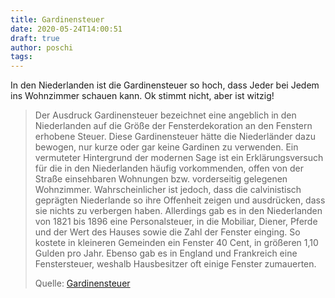 ```yaml
---
title: Gardinensteuer
date: 2020-05-24T14:00:51
draft: true
author: poschi
tags: 
---
```


In den Niederlanden ist die Gardinensteuer so hoch, dass Jeder bei Jedem ins
Wohnzimmer schauen kann. Ok stimmt nicht, aber ist witzig!

> Der Ausdruck Gardinensteuer bezeichnet eine angeblich in den Niederlanden auf
> die Größe der Fensterdekoration an den Fenstern erhobene Steuer. Diese
> Gardinensteuer hätte die Niederländer dazu bewogen, nur kurze oder gar keine
> Gardinen zu verwenden. Ein vermuteter Hintergrund der modernen Sage ist ein
> Erklärungsversuch für die in den Niederlanden häufig vorkommenden, offen von
> der Straße einsehbaren Wohnungen bzw. vorderseitig gelegenen Wohnzimmer.
> Wahrscheinlicher ist jedoch, dass die calvinistisch geprägten Niederlande so
> ihre Offenheit zeigen und ausdrücken, dass sie nichts zu verbergen haben.
> Allerdings gab es in den Niederlanden von 1821 bis 1896 eine Personalsteuer,
> in die Mobiliar, Diener, Pferde und der Wert des Hauses sowie die Zahl der
> Fenster einging. So kostete in kleineren Gemeinden ein Fenster 40 Cent, in
> größeren 1,10 Gulden pro Jahr. Ebenso gab es in England und Frankreich eine
> Fenstersteuer, weshalb Hausbesitzer oft einige Fenster zumauerten.
>
> Quelle: [Gardinensteuer](https://de.m.wikipedia.org/wiki/Gardinensteuer)
